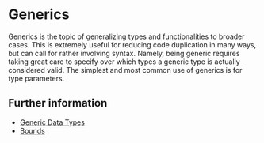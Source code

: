 # Generics

Generics is the topic of generalizing types and functionalities to broader cases.
This is extremely useful for reducing code duplication in many ways, but can call for rather involving syntax.
Namely, being generic requires taking great care to specify over which types a generic type is actually considered valid.
The simplest and most common use of generics is for type parameters.

## Further information

- [Generic Data Types](https://doc.rust-lang.org/stable/book/ch10-01-syntax.html)
- [Bounds](https://doc.rust-lang.org/rust-by-example/generics/bounds.html)
